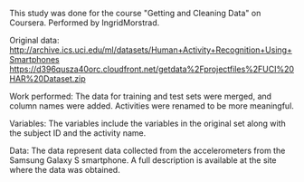 This study was done for the course "Getting and Cleaning Data" on Coursera. Performed by IngridMorstrad.

Original data: 
http://archive.ics.uci.edu/ml/datasets/Human+Activity+Recognition+Using+Smartphones 
https://d396qusza40orc.cloudfront.net/getdata%2Fprojectfiles%2FUCI%20HAR%20Dataset.zip 

Work performed:
The data for training and test sets were merged, and column names were added.
Activities were renamed to be more meaningful.

Variables:
The variables include the variables in the original set along with the subject ID and the activity name.

Data:
The data represent data collected from the accelerometers from the Samsung Galaxy S smartphone. A full description is available at the site where the data was obtained.